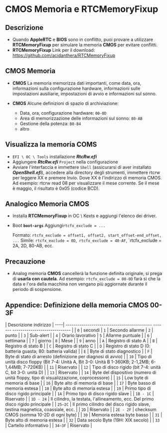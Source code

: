 # CMOS Memoria e RTCMemoryFixup

## Descrizione

- Quando **AppleRTC** e **BIOS** sono in conflitto, puoi provare a utilizzare **RTCMemoryFixup** per simulare la memoria **CMOS** per evitare conflitti.
- **RTCMemoryFixup** Link per il download: <https://github.com/acidanthera/RTCMemoryFixup>

## **CMOS** Memoria

- **CMOS** La memoria memorizza dati importanti, come data, ora, informazioni sulla configurazione hardware, informazioni sulle impostazioni ausiliarie, impostazioni di avvio e informazioni sul sonno.

- **CMOS** Alcune definizioni di spazio di archiviazione:

  - Data, ora, configurazione hardware: `00-0D`
  - Area di memorizzazione delle informazioni sul sonno: `80-AB`
  - Gestione della potenza: `B0-B4`
  - altro

## Visualizza la memoria COMS

- `EFI \ OC \ Tools` installazione ***RtcRw.efi***
- Aggiungere ***RtcRw.efi*** `Project` nella configurazione
- Avviare l'interfaccia e immettere `Shell` (assicurarsi di aver installato ***OpenShell.efi***), accedere alla directory degli strumenti, immettere rtcrw per leggere XX e premere Invio. Dove XX è l'indirizzo di memoria CMOS. Ad esempio: rtcrw read 08 per visualizzare il mese corrente. Se il mese è maggio, il risultato è 0x05 (codice BCD).


## Analogico **Memoria CMOS**

- Installa **RTCMemoryFixup** in OC \ Kexts e aggiungi l'elenco dei driver.

- Boot **`boot-args`** Aggiungi` rtcfx_exclude = ... `

   Formato: `rtcfx_exclude = offset1, offset2, start_offset-end_offset, ...` Simile: `rtcfx_exclude = 0D`,` rtcfx_exclude = 40-AF`, `rtcfx_exclude = 2A, 2D, 80-AB, ecc.


## Precauzione

- Analog memoria **CMOS** cancellerà la funzione definita originale, si prega di **usarla con cautela**. Ad esempio: `rtcfx_exclude = 00-0D` farà sì che la data e l'ora della macchina non vengano più aggiornate durante il periodo di sospensione.

## Appendice: Definizione della memoria **CMOS** 00-3F 

| Descrizione indirizzo
| ----| ------------------------------------------- ------- ----------------------------- |
| `0` | secondi
| `1` | Secondo allarme
| `2` | punto |
| `3` | Sub-alert |
| `4` | Orario lavorativo
| `5` | Allarme puntuale |
| `6` | settimana |
| `7` | giorno
| `8` | Mese |
| `9` | anno |
| `A` | Registro di stato A |
| `B` | Registro di stato B |
| `C` | Registro di stato C |
| `D` | Registro di stato D (0: batteria guasta; 80: batteria valida) |
| `E` | Byte di stato diagnostico |
| `F` | Byte di stato di arresto (definizione per diagnosi di avvio) |
| `10` | Tipo di unità disco floppy (Bit 7-4: Unità A, Bit 3-0: Unità B 1-360KB; 2-1,2MB; 6-1,44MB; 7-720KB) |
| `11` | Riservato |
| `12` | Tipo di disco rigido (bit 7-4: unità C, bit 3-0: unità D) |
| `13` | Riservato |
| `14` | Byte del dispositivo (numero di unità floppy, tipo di visualizzazione, coprocessore) |
| `15` | Low byte di memoria di base |
| `16` | Byte alto di memoria di base |
| `17` | Byte basso di memoria estesa |
| `18` | Byte alto di memoria estesa |
| `19` | Primo tipo di disco rigido principale |
| `1A` | Primo tipo di disco rigido slave |
| `1B - 1C` | Riservato |
| `1D - 24` | Il cilindro, la testata, l'allineamento, ecc. Del primo disco rigido principale |
| `25—2C`   | Il primo cilindro del disco rigido slave, testina magnetica, coassiale, ecc. |
| `2D`      | Riservato |
| `2E - 2F` | checksum CMOS (somma 10-2D di ogni byte) |
| `30`      | Memoria estesa byte basso |
| `31`      | Byte alto di memoria estesa |
| `32`      | Data secolo Byte (19H: XIX secolo) |
| `33`      | Cartello informativo |
| `34—3F`   | Riservato |
